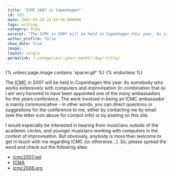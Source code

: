 ```yaml
---
 title: "ICMC 2007 in Copenhagen"
 id: 103
 date: 2007-03-20 22:19:56.000000
 tags: writing
 category: blog
 excerpt: "The ICMC in 2007 will be held in Copenhagen this year. As somebody who works extensively with computers and improvisation (in combination that is) I am one of the many ambassadors for this years confe..."
 author_profile: false
 show_date: true
 image: 
 layout: single
 permalink: /:categories/:year/:month/:day/:title/
---
```

{% unless page.image contains 'spacer.gif' %}
{% endunless %}

The <acronym title="International Computer Music Conference">ICMC</acronym> in 2007 will be held in Copenhagen this year. As somebody who works extensively with computers and improvisation (in combination that is) I am very honored to have been appointed one of the many ambassadors for this years conference. The work involved in being an ICMC ambassador is mainly communicative - in other words, you can direct questions or suggestions for the conference to me, either by contacting me by email (see the letter icon above for contact info) or by posting on this site.



I would especially be interested in hearing from musicians <em>outside</em> of the academic circles, and younger musicians working with computers in the context of improvisation. But obviously, anybody is more than welcome to get in touch with me regarding ICMC (or otherwise...). So, please spread the word and check out the following sites:

<ul>
<li><a href="http://www.icmc2007.net">icmc2007.net</a></li>
<li><a href="http://www.computermusic.org">ICMA</a></li>
<li><a href="http://www.icmc2006.org/">icmc2006.org</a></li>
</ul>
